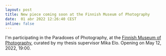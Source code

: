 ```yaml
---
layout: post
title: New piece coming soon at the Finnish Museum of Photography
date:  01 abr 2022 12:26:40 CEST
inline: false
---
```


I'm participating in the Paradoxes of Photography, at the <a href="https://www.valokuvataiteenmuseo.fi/en/">Finnish Museum of Photography</a>, curated by my thesis supervisor Mika Elo. Opening on May 12, 2022, 19:00.
